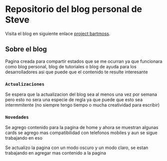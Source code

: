 # Repositorio del blog personal de Steve

Visita el blog en siguiente enlace [project bartmoss](https://voidreturn.netlify.app/steve).

## Sobre el blog

Pagina creada para compartir estados que se me ocurran ya que funcionara 
como blog personal, blog de tutoriales o blog de ayuda para los desarrolladores 
asi que puede que el contenido te resulte interesante

### `Actualizaciones`

Se espera que la actualizacion del blog sea al menos una vez por semana 
pero esto no sera una especie de regla ya que puede que esto sea intermmitente 
(no siempre tengo tiempo o mucha creatividad para escribir)

### `Novedades`

Se agrego contenido para la pagina de home y ahora se muestran algunas cards 
se agrego mas compatibilidad con telefonos mobiles y aun se sigue trabajando en eso

Se actualizo la pagina con un modo oscuro y un modo claro, se estan trabajando en 
agregar mas contenido a la pagina